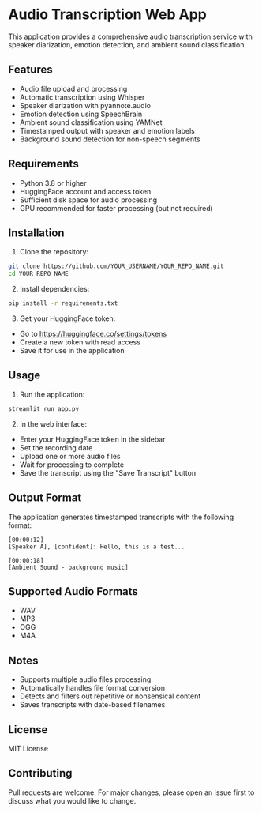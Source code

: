 # Audio Transcription Web App

This application provides a comprehensive audio transcription service with speaker diarization, emotion detection, and ambient sound classification.

## Features
- Audio file upload and processing
- Automatic transcription using Whisper
- Speaker diarization with pyannote.audio
- Emotion detection using SpeechBrain
- Ambient sound classification using YAMNet
- Timestamped output with speaker and emotion labels
- Background sound detection for non-speech segments

## Requirements
- Python 3.8 or higher
- HuggingFace account and access token
- Sufficient disk space for audio processing
- GPU recommended for faster processing (but not required)

## Installation

1. Clone the repository:
```bash
git clone https://github.com/YOUR_USERNAME/YOUR_REPO_NAME.git
cd YOUR_REPO_NAME
```

2. Install dependencies:
```bash
pip install -r requirements.txt
```

3. Get your HuggingFace token:
- Go to https://huggingface.co/settings/tokens
- Create a new token with read access
- Save it for use in the application

## Usage

1. Run the application:
```bash
streamlit run app.py
```

2. In the web interface:
- Enter your HuggingFace token in the sidebar
- Set the recording date
- Upload one or more audio files
- Wait for processing to complete
- Save the transcript using the "Save Transcript" button

## Output Format

The application generates timestamped transcripts with the following format:

```
[00:00:12]
[Speaker A], [confident]: Hello, this is a test...

[00:00:18]
[Ambient Sound - background music]
```

## Supported Audio Formats
- WAV
- MP3
- OGG
- M4A

## Notes
- Supports multiple audio files processing
- Automatically handles file format conversion
- Detects and filters out repetitive or nonsensical content
- Saves transcripts with date-based filenames

## License
MIT License

## Contributing
Pull requests are welcome. For major changes, please open an issue first to discuss what you would like to change. 